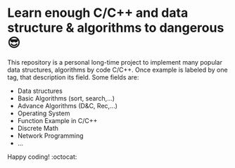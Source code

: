 # Learn enough C/C++ and data structure & algorithms to dangerous :sunglasses:
This repository is a personal long-time project to implement many popular data structures, algorithms by code C/C++. Once example is labeled by one tag, that description its field. Some fields are:
* Data structures
* Basic Algorithms (sort, search,...)
* Advance Algorithms (D&C, Rec,...)
* Operating System
* Function Example in C/C++
* Discrete Math
* Network Programming
* ...

Happy coding! :octocat:
